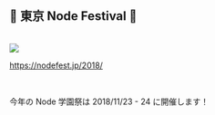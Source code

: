 <!-- background: node -->

## 🗼 東京 Node Festival 🗼

<br />

<img src="https://nodefest.jp/2017/img/logo-tnf-invert.svg" class="nodefest" />

https://nodefest.jp/2018/

<br />

今年の Node 学園祭は 2018/11/23 - 24 に開催します！
